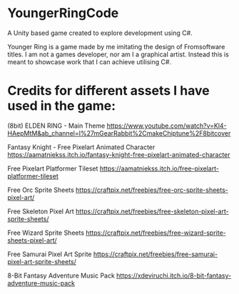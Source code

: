 # YoungerRingCode
A Unity based game created to explore development using C#. 

Younger Ring is a game made by me imitating the design of Fromsoftware titles. I am not a games developer, nor am I a graphical artist. Instead this is meant to showcase work that I can achieve utilising C#.

# Credits for different assets I have used in the game: 

(8bit) ELDEN RING - Main Theme 
https://www.youtube.com/watch?v=Kl4-HAepMtM&ab_channel=I%27mGearRabbit%2CmakeChiptune%2F8bitcover

Fantasy Knight - Free Pixelart Animated Character
https://aamatniekss.itch.io/fantasy-knight-free-pixelart-animated-character

Free Pixelart Platformer Tileset
https://aamatniekss.itch.io/free-pixelart-platformer-tileset

Free Orc Sprite Sheets
https://craftpix.net/freebies/free-orc-sprite-sheets-pixel-art/

Free Skeleton Pixel Art
https://craftpix.net/freebies/free-skeleton-pixel-art-sprite-sheets/

Free Wizard Sprite Sheets
https://craftpix.net/freebies/free-wizard-sprite-sheets-pixel-art/

Free Samurai Pixel Art Sprite
https://craftpix.net/freebies/free-samurai-pixel-art-sprite-sheets/

8-Bit Fantasy Adventure Music Pack
https://xdeviruchi.itch.io/8-bit-fantasy-adventure-music-pack
